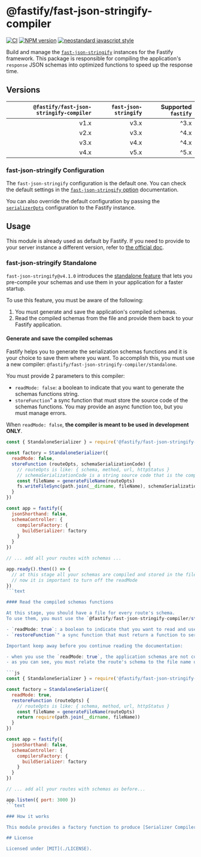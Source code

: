 # @fastify/fast-json-stringify-compiler

[![CI](https://github.com/fastify/fast-json-stringify-compiler/actions/workflows/ci.yml/badge.svg?branch=main)](https://github.com/fastify/fast-json-stringify-compiler/actions/workflows/ci.yml)
[![NPM version](https://img.shields.io/npm/v/@fastify/fast-json-stringify-compiler.svg?style=flat)](https://www.npmjs.com/package/@fastify/fast-json-stringify-compiler)
[![neostandard javascript style](https://img.shields.io/badge/code_style-neostandard-brightgreen?style=flat)](https://github.com/neostandard/neostandard)

Build and manage the [`fast-json-stringify`](https://www.npmjs.com/package/fast-json-stringify) instances for the Fastify framework.
This package is responsible for compiling the application's `response` JSON schemas into optimized functions to speed up the response time.

## Versions

| `@fastify/fast-json-stringify-compiler` | `fast-json-stringify` | Supported `fastify` |
|----------------------------------------:|----------------------:|--------------------:|
|                                    v1.x |                  v3.x |                ^3.x |
|                                    v2.x |                  v3.x |                ^4.x |
|                                    v3.x |                  v4.x |                ^4.x |
|                                    v4.x |                  v5.x |                ^5.x |

### fast-json-stringify Configuration

The `fast-json-stringify` configuration is the default one. You can check the default settings in the [`fast-json-stringify` option](https://github.com/fastify/fast-json-stringify/#options) documentation.

You can also override the default configuration by passing the [`serializerOpts`](https://fastify.dev/docs/latest/Reference/Server/#serializeropts) configuration to the Fastify instance.

## Usage

This module is already used as default by Fastify.
If you need to provide to your server instance a different version, refer to [the official doc](https://fastify.dev/docs/latest/Reference/Server/#schemacontroller).

### fast-json-stringify Standalone

`fast-json-stringify@v4.1.0` introduces the [standalone feature](https://github.com/fastify/fast-json-stringify#standalone) that lets you pre-compile your schemas and use them in your application for a faster startup.

To use this feature, you must be aware of the following:

1. You must generate and save the application's compiled schemas.
2. Read the compiled schemas from the file and provide them back to your Fastify application.

#### Generate and save the compiled schemas

Fastify helps you to generate the serialization schemas functions and it is your choice to save them where you want.
To accomplish this, you must use a new compiler: `@fastify/fast-json-stringify-compiler/standalone`.

You must provide 2 parameters to this compiler:

- `readMode: false`: a boolean to indicate that you want to generate the schemas functions string.
- `storeFunction`" a sync function that must store the source code of the schemas functions. You may provide an async function too, but you must manage errors.

When `readMode: false`, **the compiler is meant to be used in development ONLY**.

```js
const { StandaloneSerializer } = require('@fastify/fast-json-stringify-compiler')

const factory = StandaloneSerializer({
  readMode: false,
  storeFunction (routeOpts, schemaSerializationCode) {
    // routeOpts is like: { schema, method, url, httpStatus }
    // schemaSerializationCode is a string source code that is the compiled schema function
    const fileName = generateFileName(routeOpts)
    fs.writeFileSync(path.join(__dirname, fileName), schemaSerializationCode)
  }
})

const app = fastify({
  jsonShorthand: false,
  schemaController: {
    compilersFactory: {
      buildSerializer: factory
    }
  }
})

// ... add all your routes with schemas ...

app.ready().then(() => {
  // at this stage all your schemas are compiled and stored in the file system
  // now it is important to turn off the readMode
})
```text

#### Read the compiled schemas functions

At this stage, you should have a file for every route's schema.
To use them, you must use the `@fastify/fast-json-stringify-compiler/standalone` with the parameters:

- `readMode: true`: a boolean to indicate that you want to read and use the schemas functions string.
- `restoreFunction`" a sync function that must return a function to serialize the route's payload.

Important keep away before you continue reading the documentation:

- when you use the `readMode: true`, the application schemas are not compiled (they are ignored). So, if you change your schemas, you must recompile them!
- as you can see, you must relate the route's schema to the file name using the `routeOpts` object. You may use the `routeOpts.schema.$id` field to do so, it is up to you to define a unique schema identifier.

```js
const { StandaloneSerializer } = require('@fastify/fast-json-stringify-compiler')

const factory = StandaloneSerializer({
  readMode: true,
  restoreFunction (routeOpts) {
    // routeOpts is like: { schema, method, url, httpStatus }
    const fileName = generateFileName(routeOpts)
    return require(path.join(__dirname, fileName))
  }
})

const app = fastify({
  jsonShorthand: false,
  schemaController: {
    compilersFactory: {
      buildSerializer: factory
    }
  }
})

// ... add all your routes with schemas as before...

app.listen({ port: 3000 })
```text

### How it works

This module provides a factory function to produce [Serializer Compilers](https://fastify.dev/docs/latest/Reference/Server/#serializercompiler) functions.

## License

Licensed under [MIT](./LICENSE).
